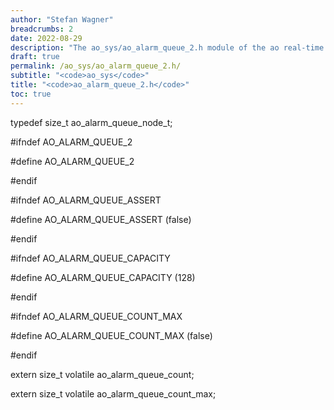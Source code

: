```yaml
---
author: "Stefan Wagner"
breadcrumbs: 2
date: 2022-08-29
description: "The ao_sys/ao_alarm_queue_2.h module of the ao real-time operating system."
draft: true
permalink: /ao_sys/ao_alarm_queue_2.h/ 
subtitle: "<code>ao_sys</code>"
title: "<code>ao_alarm_queue_2.h</code>"
toc: true
---
```


typedef size_t                      ao_alarm_queue_node_t;

#ifndef AO_ALARM_QUEUE_2

#define AO_ALARM_QUEUE_2

#endif

#ifndef AO_ALARM_QUEUE_ASSERT

#define AO_ALARM_QUEUE_ASSERT       (false)

#endif

#ifndef AO_ALARM_QUEUE_CAPACITY

#define AO_ALARM_QUEUE_CAPACITY     (128)

#endif

#ifndef AO_ALARM_QUEUE_COUNT_MAX

#define AO_ALARM_QUEUE_COUNT_MAX    (false)

#endif

extern  size_t          volatile    ao_alarm_queue_count;

extern  size_t          volatile    ao_alarm_queue_count_max;

